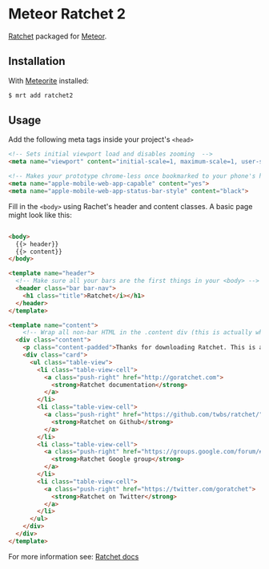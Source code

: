 # Meteor Ratchet 2

[Ratchet](http://goratchet.com/) packaged for [Meteor](http://meteor.com).

## Installation

With [Meteorite](https://github.com/oortcloud/meteorite) installed:

```sh
$ mrt add ratchet2
```
## Usage

Add the following meta tags inside your project's ```<head>```
```HTML
<!-- Sets initial viewport load and disables zooming  -->
<meta name="viewport" content="initial-scale=1, maximum-scale=1, user-scalable=no, minimal-ui">

<!-- Makes your prototype chrome-less once bookmarked to your phone's home screen -->
<meta name="apple-mobile-web-app-capable" content="yes">
<meta name="apple-mobile-web-app-status-bar-style" content="black">
```
Fill in the ```<body>``` using Rachet's header and content classes. A basic page might look like this:

```HTML

<body>
  {{> header}}
  {{> content}}
</body>

<template name="header">
  <!-- Make sure all your bars are the first things in your <body> -->
  <header class="bar bar-nav">
    <h1 class="title">Ratchet</i></h1>
  </header>
</template>

<template name="content">
	<!-- Wrap all non-bar HTML in the .content div (this is actually what scrolls) -->
  <div class="content">
    <p class="content-padded">Thanks for downloading Ratchet. This is an example HTML page that's linked up to compiled Ratchet CSS and JS, has the proper meta tags and the HTML structure. Need some more help before you start filling this with your own content? Check out some Ratchet resources:</p>
    <div class="card">
      <ul class="table-view">
        <li class="table-view-cell">
          <a class="push-right" href="http://goratchet.com">
            <strong>Ratchet documentation</strong>
          </a>
        </li>
        <li class="table-view-cell">
          <a class="push-right" href="https://github.com/twbs/ratchet/">
            <strong>Ratchet on Github</strong>
          </a>
        </li>
        <li class="table-view-cell">
          <a class="push-right" href="https://groups.google.com/forum/#!forum/goratchet">
            <strong>Ratchet Google group</strong>
          </a>
        </li>
        <li class="table-view-cell">
          <a class="push-right" href="https://twitter.com/goratchet">
            <strong>Ratchet on Twitter</strong>
          </a>
        </li>
      </ul>
    </div>
  </div>
</template>

```

For more information see: [Ratchet docs](http://goratchet.com/components/)
